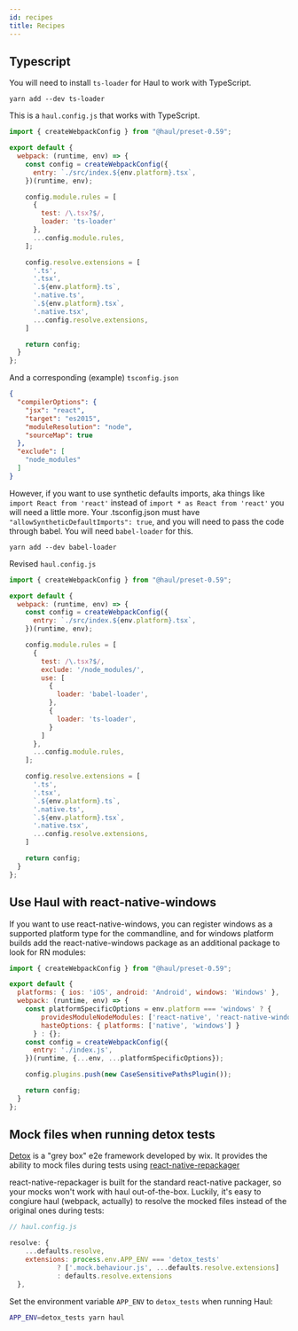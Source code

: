 ```yaml
---
id: recipes
title: Recipes
---
```


## Typescript
You will need to install `ts-loader` for Haul to work with TypeScript.

```yarn add --dev ts-loader```

This is a `haul.config.js` that works with TypeScript.
```javascript
import { createWebpackConfig } from "@haul/preset-0.59";

export default {
  webpack: (runtime, env) => {
    const config = createWebpackConfig({
      entry: `./src/index.${env.platform}.tsx`,
    })(runtime, env);

    config.module.rules = [
      {
        test: /\.tsx?$/,
        loader: 'ts-loader'
      },
      ...config.module.rules,
    ];

    config.resolve.extensions = [
      '.ts',
      '.tsx',
      `.${env.platform}.ts`,
      '.native.ts',
      `.${env.platform}.tsx`,
      '.native.tsx',
      ...config.resolve.extensions,
    ]

    return config;
  }
};
```

And a corresponding (example) `tsconfig.json`
```json
{
  "compilerOptions": {
    "jsx": "react",
    "target": "es2015",
    "moduleResolution": "node",
    "sourceMap": true
  },
  "exclude": [
    "node_modules"
  ]
}
```


However, if you want to use synthetic defaults imports,
aka things like `import React from 'react'` instead of `import * as React from 'react'`
you will need a little more.
Your .tsconfig.json must have `"allowSyntheticDefaultImports": true`,
and you will need to pass the code through babel.
You will need `babel-loader` for this.

```yarn add --dev babel-loader```

Revised `haul.config.js`

```javascript
import { createWebpackConfig } from "@haul/preset-0.59";

export default {
  webpack: (runtime, env) => {
    const config = createWebpackConfig({
      entry: `./src/index.${env.platform}.tsx`,
    })(runtime, env);

    config.module.rules = [
      {
        test: /\.tsx?$/,
        exclude: '/node_modules/',
        use: [
          {
            loader: 'babel-loader',
          },
          {
            loader: 'ts-loader',
          }
        ]
      },
      ...config.module.rules,
    ];

    config.resolve.extensions = [
      '.ts',
      '.tsx',
      `.${env.platform}.ts`,
      '.native.ts',
      `.${env.platform}.tsx`,
      '.native.tsx',
      ...config.resolve.extensions,
    ]

    return config;
  }
};
```

## Use Haul with react-native-windows
If you want to use react-native-windows, you can register windows as a supported platform type for the commandline, and for windows platform builds add the react-native-windows package as an additional package to look for RN modules:
```js
import { createWebpackConfig } from "@haul/preset-0.59";

export default {
  platforms: { ios: 'iOS', android: 'Android', windows: 'Windows' },
  webpack: (runtime, env) => {
    const platformSpecificOptions = env.platform === 'windows' ? {
        providesModuleNodeModules: ['react-native', 'react-native-windows']
        hasteOptions: { platforms: ['native', 'windows'] }
      } : {};
    const config = createWebpackConfig({
      entry: './index.js',
    })(runtime, {...env, ...platformSpecificOptions});

    config.plugins.push(new CaseSensitivePathsPlugin());

    return config;
  }
};
```

## Mock files when running detox tests
[Detox](https://github.com/wix/detox) is a "grey box" e2e framework developed by wix.
It provides the ability to mock files during tests using [react-native-repackager](https://github.com/wix/react-native-repackager)

react-native-repackager is built for the standard react-native packager, so your mocks won't work with haul out-of-the-box. Luckily, it's easy to congiure haul (webpack, actually) to resolve the mocked files instead of the original ones during tests:


```javascript
// haul.config.js

resolve: {
    ...defaults.resolve,
    extensions: process.env.APP_ENV === 'detox_tests'
            ? ['.mock.behaviour.js', ...defaults.resolve.extensions]
            : defaults.resolve.extensions
  },
```

Set the environment variable `APP_ENV` to
`detox_tests` when running Haul:

```sh
APP_ENV=detox_tests yarn haul
```
